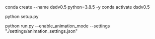 conda create --name dsdv0.5 python=3.8.5 -y
conda activate dsdv0.5

python setup.py


python run.py --enable_animation_mode --settings "./settings/animation_settings.json"

